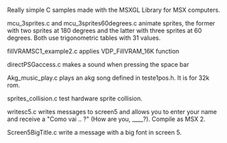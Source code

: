 Really simple C samples made with the MSXGL Library for MSX computers.

mcu_3sprites.c and mcu_3sprites60degrees.c animate sprites, the former with two sprites at 180 degrees and the latter with three sprites at 60 degrees. 
Both use trigonometric tables with 31 values.

fillVRAMSC1_example2.c applies VDP_FillVRAM_16K function

directPSGaccess.c makes a sound when pressing the space bar

Akg_music_play.c plays an akg song defined in teste1pos.h. It is for 32k rom.

sprites_collision.c test hardware sprite collision.

writesc5.c writes messages to screen5 and allows you to enter your name and receive a "Como vai .. ?"  (How are you, ____?). 
Compile as MSX 2. 

Screen5BigTitle.c write a message with a big font in screen 5.
